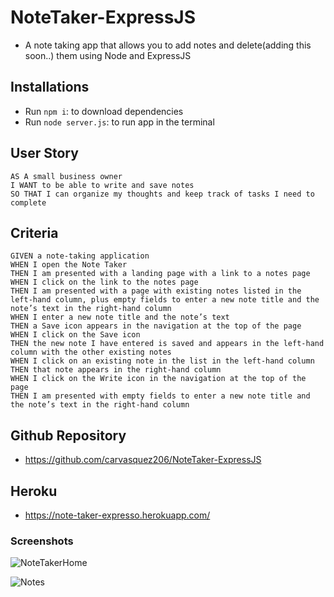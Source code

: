 # NoteTaker-ExpressJS
- A note taking app that allows you to add notes and delete(adding this soon..) them using Node and ExpressJS

## Installations
- Run `npm i`: to download dependencies
- Run `node server.js`: to run app in the terminal


## User Story

```
AS A small business owner
I WANT to be able to write and save notes
SO THAT I can organize my thoughts and keep track of tasks I need to complete
```

## Criteria

```
GIVEN a note-taking application
WHEN I open the Note Taker
THEN I am presented with a landing page with a link to a notes page
WHEN I click on the link to the notes page
THEN I am presented with a page with existing notes listed in the left-hand column, plus empty fields to enter a new note title and the note’s text in the right-hand column
WHEN I enter a new note title and the note’s text
THEN a Save icon appears in the navigation at the top of the page
WHEN I click on the Save icon
THEN the new note I have entered is saved and appears in the left-hand column with the other existing notes
WHEN I click on an existing note in the list in the left-hand column
THEN that note appears in the right-hand column
WHEN I click on the Write icon in the navigation at the top of the page
THEN I am presented with empty fields to enter a new note title and the note’s text in the right-hand column
```

## Github Repository
- https://github.com/carvasquez206/NoteTaker-ExpressJS

## Heroku
- https://note-taker-expresso.herokuapp.com/

### Screenshots
![NoteTakerHome](https://user-images.githubusercontent.com/63617482/150764249-f596e712-9d0d-4c62-b722-eac99c31b055.png)


![Notes](https://user-images.githubusercontent.com/63617482/150764364-76e710ab-bfe6-4708-b254-aac6af8d6785.png)



